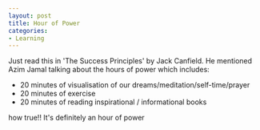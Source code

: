 ```yaml
---
layout: post
title: Hour of Power
categories:
- Learning
---
```



Just read this in 'The Success Principles' by Jack Canfield. He mentioned Azim Jamal talking about the hours of power which includes:

- 20 minutes of visualisation of our dreams/meditation/self-time/prayer
- 20 minutes of exercise
- 20 minutes of reading inspirational / informational books

how true!! It's definitely an hour of power
